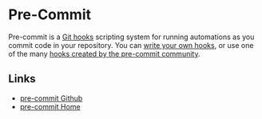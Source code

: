# Pre-Commit

Pre-commit is a [Git hooks](https://git-scm.com/book/en/v2/Customizing-Git-Git-Hooks) scripting system for running automations as you commit code in your repository. You can [write your own hooks](https://pre-commit.com/index.html#new-hooks), or use one of the many [hooks created by the pre-commit community](https://pre-commit.com/hooks.html).

## Links

- [pre-commit Github](https://github.com/pre-commit/pre-commit)
- [pre-commit Home](https://pre-commit.com)

